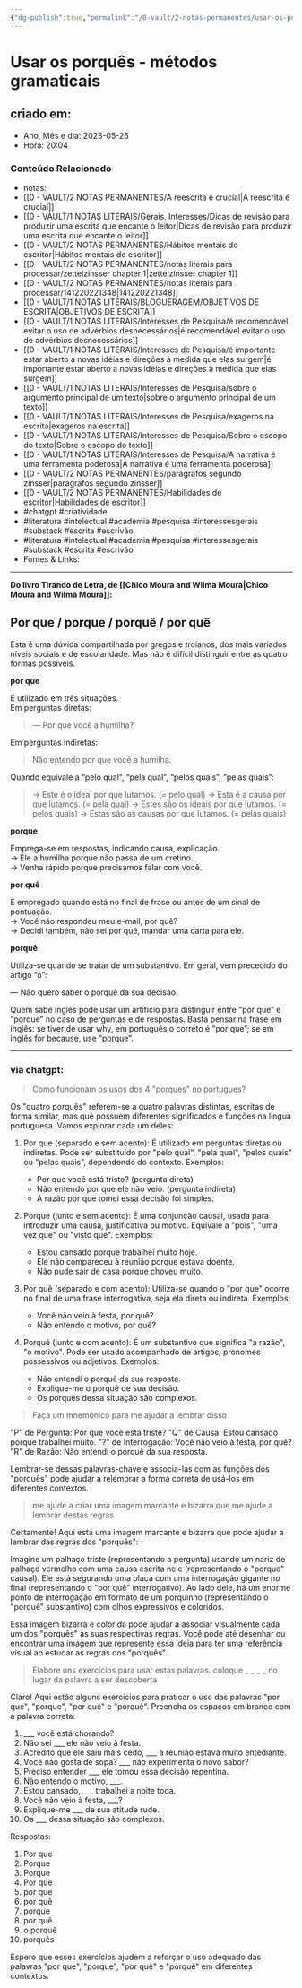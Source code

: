 ```yaml
---
{"dg-publish":true,"permalink":"/0-vault/2-notas-permanentes/usar-os-porques-metodos-gramaticais/","tags":["permanente","chatgpt","criatividade","literatura","intelectual","academia","pesquisa","interessesgerais","substack","escrita","escrivão"],"dgHomeLink":true,"dgShowLocalGraph":true,"dgShowFileTree":true,"dgEnableSearch":true,"noteIcon":""}
---
```


# Usar os porquês - métodos gramaticais

## criado em: 
-  Ano, Mês e dia: 2023-05-26
- Hora: 20:04

### Conteúdo Relacionado
- notas: 
- [[0 - VAULT/2 NOTAS PERMANENTES/A reescrita é crucial\|A reescrita é crucial]]
- [[0 - VAULT/1 NOTAS LITERAIS/Gerais, Interesses/Dicas de revisão para produzir uma escrita que encante o leitor\|Dicas de revisão para produzir uma escrita que encante o leitor]]
- [[0 - VAULT/2 NOTAS PERMANENTES/Hábitos mentais do escritor\|Hábitos mentais do escritor]]
- [[0 - VAULT/2 NOTAS PERMANENTES/notas literais para processar/zettelzinsser chapter 1\|zettelzinsser chapter 1]]
- [[0 - VAULT/2 NOTAS PERMANENTES/notas literais para processar/141220221348\|141220221348]]
- [[0 - VAULT/1 NOTAS LITERAIS/BLOGUERAGEM/OBJETIVOS DE ESCRITA\|OBJETIVOS DE ESCRITA]]
- [[0 - VAULT/1 NOTAS LITERAIS/Interesses de Pesquisa/é recomendável evitar o uso de advérbios desnecessários\|é recomendável evitar o uso de advérbios desnecessários]]
- [[0 - VAULT/1 NOTAS LITERAIS/Interesses de Pesquisa/é importante estar aberto a novas idéias e direções à medida que elas surgem\|é importante estar aberto a novas idéias e direções à medida que elas surgem]]
- [[0 - VAULT/1 NOTAS LITERAIS/Interesses de Pesquisa/sobre o argumento principal de um texto\|sobre o argumento principal de um texto]]
- [[0 - VAULT/1 NOTAS LITERAIS/Interesses de Pesquisa/exageros na escrita\|exageros na escrita]]
- [[0 - VAULT/1 NOTAS LITERAIS/Interesses de Pesquisa/Sobre o escopo do texto\|Sobre o escopo do texto]]
- [[0 - VAULT/1 NOTAS LITERAIS/Interesses de Pesquisa/A narrativa é uma ferramenta poderosa\|A narrativa é uma ferramenta poderosa]]
- [[0 - VAULT/2 NOTAS PERMANENTES/parágrafos segundo zinsser\|parágrafos segundo zinsser]]
- [[0 - VAULT/2 NOTAS PERMANENTES/Habilidades de escritor\|Habilidades de escritor]]
- #chatgpt #criatividade 
- #literatura #intelectual #academia #pesquisa #interessesgerais #substack #escrita #escrivão
- #literatura #intelectual #academia #pesquisa #interessesgerais #substack #escrita #escrivão 
- Fontes & Links: 
---
**Do livro Tirando de Letra, de [[Chico Moura and Wilma Moura\|Chico Moura and Wilma Moura]]:**
## Por que / porque / porquê / por quê  
Esta é uma dúvida compartilhada por gregos e troianos, dos mais variados níveis sociais e de escolaridade. Mas não é difícil distinguir entre as quatro formas possíveis.  

**por que**  

É utilizado em três situações.  
Em perguntas diretas:  

> — Por que você a humilha?  

Em perguntas indiretas:  
> Não entendo por que você a humilha.  

Quando equivale a “pelo qual”, “pela qual”, “pelos quais”, “pelas quais”:

> → Este é o ideal por que lutamos. (= pelo qual)
> → Esta é a causa por que lutamos. (= pela qual) 
> → Estes são os ideais por que lutamos. (= pelos quais)
> → Estas são as causas por que lutamos. (= pelas quais)  

**porque**  

Emprega-se em respostas, indicando causa, explicação.  
→ Ele a humilha porque não passa de um cretino.  
→ Venha rápido porque precisamos falar com você.  

**por quê**  

É empregado quando está no final de frase ou antes de um sinal de pontuação.  
→ Você não respondeu meu e-mail, por quê?  
→ Decidi também, não sei por quê, mandar uma carta para ele.  

**porquê**  

Utiliza-se quando se tratar de um substantivo. Em geral, vem precedido do artigo “o”:  

— Não quero saber o porquê da sua decisão.  

Quem sabe inglês pode usar um artifício para distinguir entre “por que” e “porque” no caso de perguntas e de respostas. Basta pensar na frase em inglês: se tiver de usar why, em português o correto é “por que”; se em inglês for because, use “porque”.

---
### via chatgpt:

> Como funcionam os usos dos 4 "porques" no portugues?

Os "quatro porquês" referem-se a quatro palavras distintas, escritas de forma similar, mas que possuem diferentes significados e funções na língua portuguesa. Vamos explorar cada um deles:

1. Por que (separado e sem acento): É utilizado em perguntas diretas ou indiretas. Pode ser substituído por "pelo qual", "pela qual", "pelos quais" ou "pelas quais", dependendo do contexto. Exemplos:

   - Por que você está triste? (pergunta direta)
   - Não entendo por que ele não veio. (pergunta indireta)
   - A razão por que tomei essa decisão foi simples.

2. Porque (junto e sem acento): É uma conjunção causal, usada para introduzir uma causa, justificativa ou motivo. Equivale a "pois", "uma vez que" ou "visto que". Exemplos:

   - Estou cansado porque trabalhei muito hoje.
   - Ele não compareceu à reunião porque estava doente.
   - Não pude sair de casa porque choveu muito.

3. Por quê (separado e com acento): Utiliza-se quando o "por que" ocorre no final de uma frase interrogativa, seja ela direta ou indireta. Exemplos:

   - Você não veio à festa, por quê?
   - Não entendo o motivo, por quê?

4. Porquê (junto e com acento): É um substantivo que significa "a razão", "o motivo". Pode ser usado acompanhado de artigos, pronomes possessivos ou adjetivos. Exemplos:

   - Não entendi o porquê da sua resposta.
   - Explique-me o porquê de sua decisão.
   - Os porquês dessa situação são complexos.

>Faça um mnemônico para me ajudar a lembrar disso 

"P" de Pergunta: Por que você está triste?
"Q" de Causa: Estou cansado porque trabalhei muito.
"?" de Interrogação: Você não veio à festa, por quê?
"R" de Razão: Não entendi o porquê da sua resposta.

Lembrar-se dessas palavras-chave e associa-las com as funções dos "porquês" pode ajudar a relembrar a forma correta de usá-los em diferentes contextos.

>me ajude a criar uma imagem marcante e bizarra que me ajude a lembrar destas regras

Certamente! Aqui está uma imagem marcante e bizarra que pode ajudar a lembrar das regras dos "porquês":

Imagine um palhaço triste (representando a pergunta) usando um nariz de palhaço vermelho com uma causa escrita nele (representando o "porque" causal). Ele está segurando uma placa com uma interrogação gigante no final (representando o "por quê" interrogativo). Ao lado dele, há um enorme ponto de interrogação em formato de um porquinho (representando o "porquê" substantivo) com olhos expressivos e coloridos.

Essa imagem bizarra e colorida pode ajudar a associar visualmente cada um dos "porquês" às suas respectivas regras. Você pode até desenhar ou encontrar uma imagem que represente essa ideia para ter uma referência visual ao estudar as regras dos "porquês".

>Elabore uns exercícios para usar estas palavras. coloque _ _ _ _ no lugar da palavra a ser descoberta

Claro! Aqui estão alguns exercícios para praticar o uso das palavras "por que", "porque", "por quê" e "porquê". Preencha os espaços em branco com a palavra correta:

1. ___ você está chorando?
2. Não sei ___ ele não veio à festa.
3. Acredito que ele saiu mais cedo, ___ a reunião estava muito entediante.
4. Você não gosta de sopa? ___ não experimenta o novo sabor?
5. Preciso entender ___ ele tomou essa decisão repentina.
6. Não entendo o motivo, ___.
7. Estou cansado, ___ trabalhei a noite toda.
8. Você não veio à festa, ___?
9. Explique-me ___ de sua atitude rude.
10. Os ___ dessa situação são complexos.

Respostas:
1. Por que
2. Porque
3. Porque
4. Por que
5. por que
6. por quê
7. porque
8. por quê
9. o porquê
10. porquês

Espero que esses exercícios ajudem a reforçar o uso adequado das palavras "por que", "porque", "por quê" e "porquê" em diferentes contextos.



